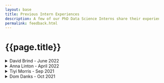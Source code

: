 ```yaml
---
layout: base
title: Previous Intern Experiences
description: A few of our PhD Data Science Interns share their experience of partaking in the scheme and suggests some tips for others applying in the future
permalink: feedback.html
---
```


# {{page.title}}

<div class="nhsuk-expander-group">
  <details class="nhsuk-details nhsuk-expander">
    <summary class="nhsuk-details__summary">
      <span class="nhsuk-details__summary-text">
        David Brind - June 2022
      </span>
    </summary>
    <div class="nhsuk-details__text">
      <p>My name is Dave and I am a PhD student in healthcare data science at The University of Birmingham. I am affiliated with HDRUK as part of the second year cohort for their PhD programme. My focus is surrounding machine learning applications to cardiac datasets such as ultrasounds and routine EHR data. At the beginning of 2022 I was fortunate enough to undertake an internship within the Innovation branch of NHSX analytics unit. I was supervised by Dr Jonathan Pearson. My project was aimed at developing on previous work performed by Dom Danks surrounding variational autoencoders for synthetic data generation.</p> 
      <p>Briefly explaining our project, we were interested initially in improving the fidelity and privacy of the synthetic data that we generated. We desired a method to create data that retained important trends from the original set, however was privatised in such a way that information about patients in the original set could not be identified. Due to the flexible nature and independence provided by Jonny, he left me to take the project in my own unique direction. I introduced the idea of “de-biasing” datasets to SynthVAE. Bias and fairness is a key issue surrounding healthcare data and as synthetic data providers, we have an opportunity to break this trend by trying to mitigate any potential bias in the original training dataset. This project linked vaguely to my PhD in that, the methods used (deep generative models) were like the ones I have used in my research. However the modality was vastly different as most of my work has focused on imaging thus far. Privacy and fairness are also topics that have been of interest to me but unfortunately, I have not had opportunity to explore these. This internship gave me the perfect opportunity to simultaneously advance my knowledge in key PhD related areas, build knowledge in areas of interest that I may not otherwise get to experience and finally, shape the project to take it in the direction that I thought would provide the biggest benefit.</p>
      <p>My main motive for getting involved with the scheme was to experience the difference between working in a research environment compared to a more business style environment. I found this scheme was hugely beneficial to this and I would thoroughly recommend it to other PhD students. This internship will provide you with transferable skills both outside of your PhD, but also help build experience in applying the knowledge gained through your PhD to other topic areas. Make use of all the opportunities they provide through team meetings and engaging with the whole analytics unit to get the best experience.</p>
      <p>Good luck with your application!</p>
    </div>
  </details>
</div>  

<div class="nhsuk-expander-group">
  <details class="nhsuk-details nhsuk-expander">
    <summary class="nhsuk-details__summary">
      <span class="nhsuk-details__summary-text">
        Anna Linton - April 2022
      </span>
    </summary>
    <div class="nhsuk-details__text">
      <p>My name is Anna. I am a PhD student in UKRI CDT in AI for Medical Diagnosis and Care at the University of Leeds. I did the PhD data science internship with NHSX in the spring of 2022. I worked on the project Structural Topic Modelling to Analyse NHS Survey Text Data. My project looked to evaluate the use of structural topic modelling and other machine learning methods to gain insight readily from free text responses from NHS surveys.</p>
      <p>I was fortunate that the internship connected nicely with my PhD project, which looks at free text responses generated in PROM surveys. As such, this internship was a perfect chance to use my knowledge of the area to develop the project but also expand my understanding by applying it to a broader field and experience how a similar problem is tackled by others using different methods. Structural topic modelling was a new technique for me. I enjoyed exploring the potential of this method and am intrigued to see how another intern will further it.</p>
      <p>The internship was an enjoyable challenge. You have a lot of freedom for innovation and to try out your ideas. You can take the project in a direction you would like to explore. This is really encouraged. Even during the application and interviews, feel free to share your ideas for the direction you would like to take the project in the application and interview. Throughout the internship, as you take on the project you are well very supported by very knowledgeable and friendly leads. </p>
      <p>This internship was about more than just data analysis. It included additional skills of communication, regularly with your line managers, with stakeholders, often not with the same technical background as you, as well as with the wider team. It was also a great chance to talk to and learn from other members of the team, both technical and nontechnical skills and knowledge.</p>
      <p>Good luck with your application!</p>
    </div>
  </details>
</div>  

<div class="nhsuk-expander-group">
  <details class="nhsuk-details nhsuk-expander">
    <summary class="nhsuk-details__summary">
      <span class="nhsuk-details__summary-text">
        Tiyi Morris - Sep 2021
      </span>
    </summary>
    <div class="nhsuk-details__text">
      <p>My name is Tiyi and I’m a PhD student in Health Economics at NIHR North Thames ARC at  UCL. This summer I worked on a simulation model project as part of my internship at NHSX. Here are a quick couple of thoughts and tips for others applying to the scheme.</p>
      <p>I gained a lot from the internship. It was a fantastic opportunity to take a project idea and really run with it, with lots of support. I met lots of key people working in NHSX Innovation and Digital Transformation and the NHS England Diabetes team. I learned about key priorities and policy goals for the NHS now, which will be helpful for my PhD. I had a lot of freedom to say what the important components to include in the model were from my perspective, and to collaborate with a team inside and outside of the NHS. I also worked with the teams at Faculty and Hash (specialists in Data Science outside the NHS) to develop the methods used in the project and the plan for building the intelligence layer in the future.</p>
      <p>The project was initially about [longitudinal synthetic data](https://github.com/nhsx/nhsx-internship-projects/blob/gh-pages/projects/synthetic-data-exploration-longitudinal.md), and I combined this theme with the case of digital health for type 2 diabetes that I’m looking at in my PhD project. I was really excited by the potential for using synthetic data in large simulations and the policy relevance of looking at this case. It’s important to say that there’s lots of flexibility in the projects. If you have a great idea that links to the themes of the project, don’t be afraid to put your own spin on it.</p>
      <p>Finally, you should make sure that you think about the way your PhD work and experience have shown you have transferable skills. Sometimes in quantitative disciplines we use different words to explain similar techniques in another field. Make sure you can communicate that the skills you have would make you a great intern.</p>
      <p>Good luck with your application!</p>
    </div>
  </details>
</div>  

<div class="nhsuk-expander-group">
  <details class="nhsuk-details nhsuk-expander">
    <summary class="nhsuk-details__summary">
      <span class="nhsuk-details__summary-text">
        Dom Danks - Oct 2021
      </span>
    </summary>
    <div class="nhsuk-details__text">
      <p>My name is Dom and I’m a PhD student affiliated with The Alan Turing Institute and the University of Birmingham focussing on the development of machine learning (ML) methodology with applications to a variety of health data settings. In the summer of 2021 I was fortunate to undertake a PhD Data Science Internship within the Innovation Branch of the NHSX Analytics Unit (NHSXAU). My project was aimed at applying the Variational Autoencoder to the problem of synthetic data generation in the context of the NHS.</p>
      <p>Given the nature of potential NHS use cases, it was important for the project to consider both the fidelity of the synthetic data and the extent to which the privacy of individuals’ data was retained. Prior to the project I had worked extensively with Variational Autoencoders, however had not been directly involved with synthetic data generation or formal privacy-preserving ML approaches. I therefore saw the project as an excellent opportunity to work on a project which both utilised knowledge I had developed during my PhD whilst simultaneously introducing me to additional areas of the field. It also represented the opportunity to see how approaches and priorities may differ between the academic world which I was accustomed to and that of a research-aware public sector setting like the NHSXAU.</p>
      <p>I highly recommend the scheme and strongly encourage you to apply if the internship scheme’s projects and format appeal to you. Within your application be sure to mention explicit experiences you may have had working with data and the tools you used. Also communicate why you have chosen the particular project(s) you have applied for. It may be that it is particularly related (or unrelated!) to your normal work - whatever it is, be sure to make it clear. Finally, do make use of the interview to ask questions about the project and put forward the ways in which you think you may develop it. This will show that you have thought through the process thoroughly and will more than likely lead to a fun and free-flowing discussion between you and the panel.</p>
      <p>Best of luck with your application!</p>
    </div>
  </details>
</div>  
